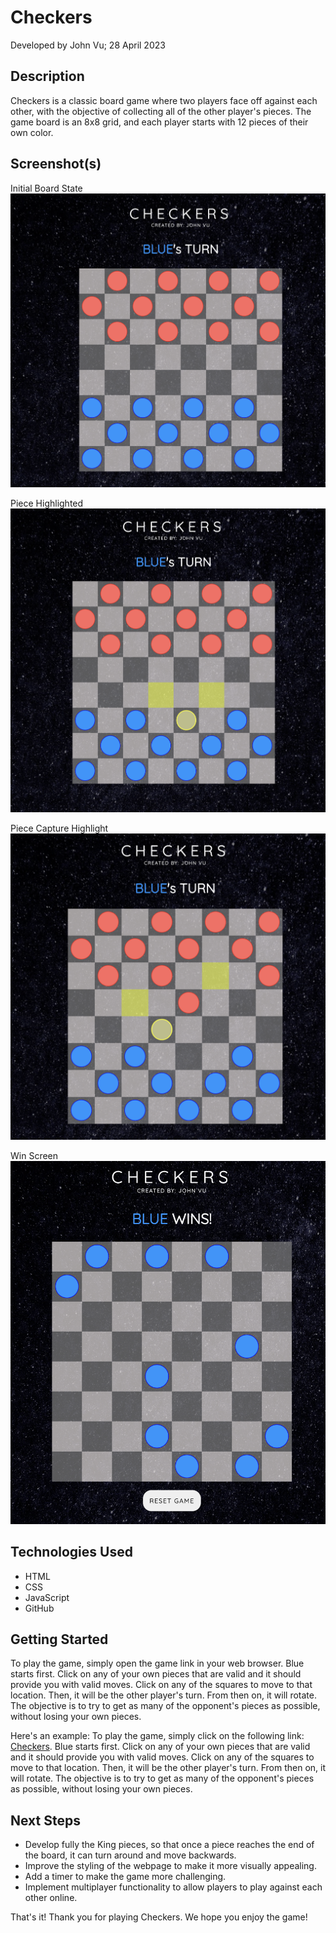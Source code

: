 # Checkers
Developed by John Vu; 28 April 2023

## Description
Checkers is a classic board game where two players face off against each other, with the objective of collecting all of the other player's pieces. The game board is an 8x8 grid, and each player starts with 12 pieces of their own color. 

## Screenshot(s)

Initial Board State
![InitialBoardState](https://github.com/johntrinhvu/Checkers/blob/main/InitialBoardState.png?raw=true)

Piece Highlighted
![PieceHighlighted](https://github.com/johntrinhvu/Checkers/blob/main/PieceHighlighted.png?raw=true)

Piece Capture Highlight
![PieceCaptureHighlight](https://github.com/johntrinhvu/Checkers/blob/main/PieceHighlightCapture.png?raw=true)

Win Screen
![WinScreen](https://github.com/johntrinhvu/Checkers/blob/main/WinScreen.png?raw=true)


## Technologies Used
- HTML
- CSS
- JavaScript
- GitHub

## Getting Started
To play the game, simply open the game link in your web browser. Blue starts first. Click on any of your own pieces that are valid and it should provide you with valid moves. Click on any of the squares to move to that location. Then, it will be the other player's turn. From then on, it will rotate. The objective is to try to get as many of the opponent's pieces as possible, without losing your own pieces.

Here's an example:
To play the game, simply click on the following link: [Checkers](https://johntrinhvu.github.io). Blue starts first. Click on any of your own pieces that are valid and it should provide you with valid moves. Click on any of the squares to move to that location. Then, it will be the other player's turn. From then on, it will rotate. The objective is to try to get as many of the opponent's pieces as possible, without losing your own pieces.

## Next Steps
- Develop fully the King pieces, so that once a piece reaches the end of the board, it can turn around and move backwards.
- Improve the styling of the webpage to make it more visually appealing. 
- Add a timer to make the game more challenging.
- Implement multiplayer functionality to allow players to play against each other online.

That's it! Thank you for playing Checkers. We hope you enjoy the game!
